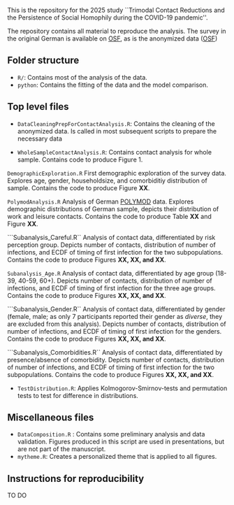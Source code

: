 This is the repository for the 2025 study ``Trimodal Contact Reductions and the Persistence of Social Homophily during the COVID-19 pandemic''.

The repository contains all material to reproduce the analysis.
The survey in the original German is available on [OSF](https://osf.io/rtjzu), as is the anonymized data ([OSF](https://osf.io/7vzgd/))

## Folder structure

-   `R/`: Contains most of the analysis of the data.
-   `python`: Contains the fitting of the data and the model comparison.

## Top level files

- `DataCleaningPrepForContactAnalysis.R`: Contains the cleaning of the anonymized data. Is called in most subsequent scripts to prepare the necessary data

- `WholeSampleContactAnalysis.R`: Contains contact analysis for whole sample. Contains code to produce Figure 1.

```DemographicExploration.R``` First demographic exploration of the survey data. Explores age, gender, householdsize, and comorbiditiy distribution of sample. Contains the code to produce Figure **XX**.

```PolymodAnalysis.R``` Analysis of German [POLYMOD](https://doi.org/10.1371/journal.pmed.0050074) data. Explores demographic distributions of German sample, depicts their distribution of work and leisure contacts. Contains the code to produce Table **XX** and Figure **XX**.

```Subanalysis_Careful.R`` Analysis of contact data, differentiated by risk perception group. Depicts number of contacts, distribution of number of infections, and ECDF of timing of first infection for the two subpopulations. Contains the code to produce Figures **XX, XX, and XX**.

```Subanalysis_Age.R``` Analysis of contact data, differentiated by age group (18-39, 40-59, 60+). Depicts number of contacts, distribution of number of infections, and ECDF of timing of first infection for the three age groups. Contains the code to produce Figures **XX, XX, and XX**.

```Subanalysis_Gender.R`` Analysis of contact data, differentiated by gender (female, male; as only 7 participants reported their gender as *diverse*, they are excluded from this analysis). Depicts number of contacts, distribution of number of infections, and ECDF of timing of first infection for the genders. Contains the code to produce Figures **XX, XX, and XX**.

```Subanalysis_Comorbidities.R`` Analysis of contact data, differentiated by presence/absence of comorbidity. Depicts number of contacts, distribution of number of infections, and ECDF of timing of first infection for the two subpopulations. Contains the code to produce Figures **XX, XX, and XX**.

- `TestDistribution.R`: Applies Kolmogorov-Smirnov-tests and permutation tests to test for difference in distributions. 

## Miscellaneous files
- `DataComposition.R` : Contains some preliminary analysis and data validation. Figures produced in this script are used in presentations, but are not part of the manuscript.
- `mytheme.R`: Creates a personalized theme that is applied to all figures. 

## Instructions for reproducibility

TO DO
